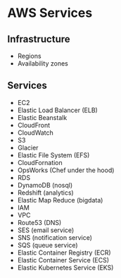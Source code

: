 # AWS Services

## Infrastructure
- Regions
- Availability zones

## Services
- EC2
- Elastic Load Balancer (ELB)
- Elastic Beanstalk
- CloudFront
- CloudWatch
- S3
- Glacier
- Elastic File System (EFS)
- CloudFornation
- OpsWorks (Chef under the hood)
- RDS
- DynamoDB (nosql)
- Redshift (analytics)
- Elastic Map Reduce (bigdata)
- IAM
- VPC
- Route53 (DNS)
- SES (email service)
- SNS (notification service)
- SQS (queue service)
- Elastic Container Registry (ECR)
- Elastic Container Service (ECS)
- Elastic Kubernetes Service (EKS)